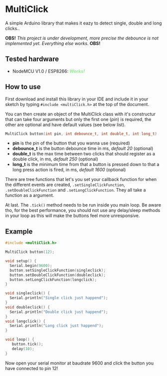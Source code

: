 # MultiClick
A simple Arduino library that makes it eazy to detect single, double and long clicks..

**OBS!** *This project is under development, more precise the debounce is not implemented yet. Everything else works.* **OBS!**

## Tested hardware
* NodeMCU V1.0 / ESP8266: <i style="color:lightgreen">**Works!**</i>

## How to use
First download and install this library in your IDE and include it in your sketch by typing `#include <multiClick.h>` at the top of the document.

You can then create an object of the MultiClick class with it's constructur that can take four arguments but only the first one (*pin*) is required, the other are optional and have default values (see below list).
```cpp
MultiClick button(int pin, int debounce_t, int double_t, int long_t)
```
* **pin** is the pin of the button that you wanna use (required)
* **debounce_t** is the button debounce time in ms, *default 20* (optional)
* **double_t** is the max time between two clicks that should register as a double click, in ms, *default 250* (optional)
* **long_t** is the minimum time from that a button is pressed down to that a long press action is fired, in ms, *default 1600* (optional)

There are tree functions that let's you set your callback function for when the different events are created, `.setSingleClickFunction`, `.setDoubleClickFunction` and `.setLongClickFunction`. They all take a function as a argument.

At last. The `.tick()` method needs to be run inside you main loop. Be aware tho, for the best performance, you should not use any delay/sleep methods in your loop as this will make the buttons feel more unresponsive.

## Example
```cpp
#include <multiClick.h>

MultiClick button(12);

void setup() {
  Serial.begin(9600);
  button.setSingleClickFunction(singleclick);
  button.setDoubleClickFunction(doubleclick);
  button.setLongClickFunction(longclick);
}

void singleclick() {
  Serial.println("Single click just happend");
}
void doubleclick() {
  Serial.println("Double click just happend");
}
void longclick() {
  Serial.println("Long click just happend");
}

void loop() {
   button.tick();
   delay(10);
}
```
Now open your serial monitor at baudrate 9600 and click the button you have connected to pin 12!